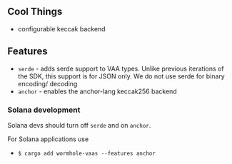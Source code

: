 ## Cool Things

- configurable keccak backend

## Features

- `serde` - adds serde support to VAA types. Unlike previous iterations of the 
SDK, this support is for JSON only. We do not use serde for binary encoding/
decoding
- `anchor` - enables the anchor-lang keccak256 backend


### Solana development

Solana devs should turn off `serde` and on `anchor`.

For Solana applications use
- `$ cargo add wormhole-vaas --features anchor`